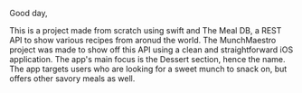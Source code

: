 Good day,

This is a project made from scratch using swift and The Meal DB, a REST API to show various recipes from aronud the world.
The MunchMaestro project was made to show off this API using a clean and straightforward iOS application. 
The app's main focus is the Dessert section, hence the name. The app targets users who are looking for a sweet munch to snack on, but offers other savory meals as well.

